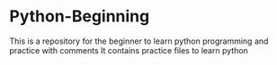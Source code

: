 # Python-Beginning
This is a repository for the beginner to learn python programming and practice with comments
It contains practice files to learn python
